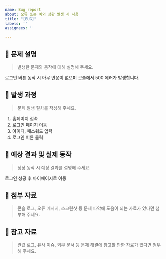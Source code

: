 ```yaml
---
name: Bug report
about: 오류 또는 예외 상황 발생 시 사용
title: "[BUG]"
labels: ''
assignees: ''

---
```


## 📍 문제 설명

> 발생한 문제와 동작에 대해 설명해 주세요.

로그인 버튼 동작 시 아무 반응이 없으며 콘솔에서 500 에러가 발생합니다.

## 📍 발생 과정

> 문제 발생 절차를 작성해 주세요.

1. 홈페이지 접속
2. 로그인 페이지 이동
3. 아이디, 패스워드 입력
4. 로그인 버튼 클릭

## 📍 예상 결과 및 실제 동작

> 정상 동작 시 예상 결과를 설명해 주세요.

로그인 성공 후 마이페이지로 이동

## 📍 첨부 자료

> 콘솔 로그, 오류 메시지, 스크린샷 등 문제 파악에 도움이 되는 자료가 있다면 첨부해 주세요.

## 📍 참고 자료

> 관련 로그, 유사 이슈, 외부 문서 등 문제 해결에 참고할 만한 자료가 있다면 첨부해 주세요.

